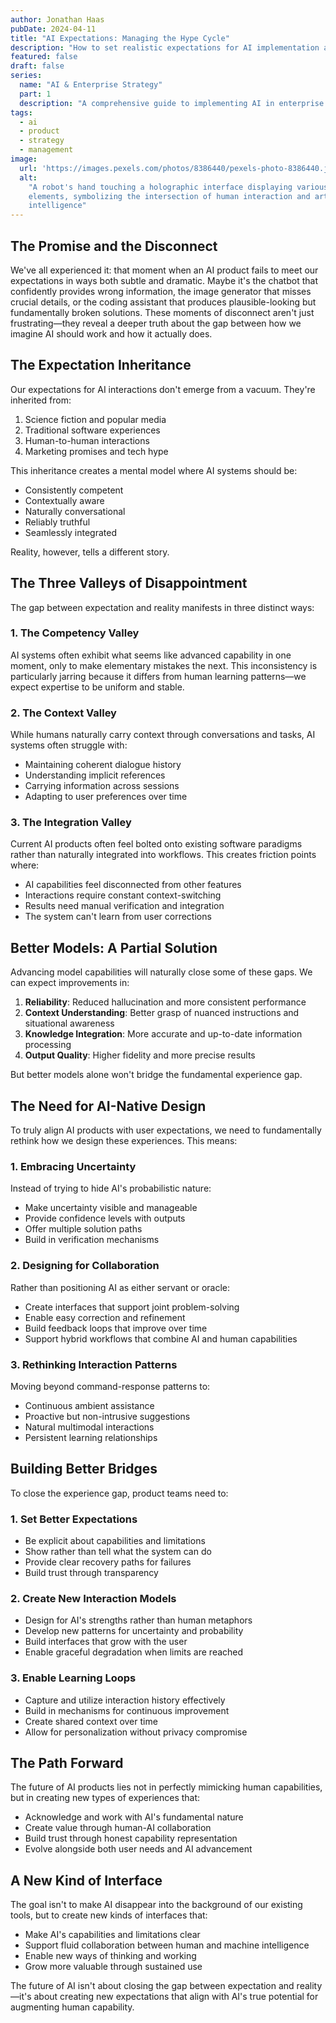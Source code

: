```yaml
---
author: Jonathan Haas
pubDate: 2024-04-11
title: "AI Expectations: Managing the Hype Cycle"
description: "How to set realistic expectations for AI implementation and avoid common pitfalls in enterprise adoption"
featured: false
draft: false
series:
  name: "AI & Enterprise Strategy"
  part: 1
  description: "A comprehensive guide to implementing AI in enterprise environments - from setting realistic expectations to building scalable infrastructure."
tags:
  - ai
  - product
  - strategy
  - management
image:
  url: 'https://images.pexels.com/photos/8386440/pexels-photo-8386440.jpeg?auto=compress&cs=tinysrgb&w=1260&h=750&dpr=2'
  alt:
    "A robot's hand touching a holographic interface displaying various digital
    elements, symbolizing the intersection of human interaction and artificial
    intelligence"
---
```


## The Promise and the Disconnect

We've all experienced it: that moment when an AI product fails to meet our
expectations in ways both subtle and dramatic. Maybe it's the chatbot that
confidently provides wrong information, the image generator that misses crucial
details, or the coding assistant that produces plausible-looking but
fundamentally broken solutions. These moments of disconnect aren't just
frustrating—they reveal a deeper truth about the gap between how we imagine AI
should work and how it actually does.

## The Expectation Inheritance

Our expectations for AI interactions don't emerge from a vacuum. They're
inherited from:

1. Science fiction and popular media
2. Traditional software experiences
3. Human-to-human interactions
4. Marketing promises and tech hype

This inheritance creates a mental model where AI systems should be:

- Consistently competent
- Contextually aware
- Naturally conversational
- Reliably truthful
- Seamlessly integrated

Reality, however, tells a different story.

## The Three Valleys of Disappointment

The gap between expectation and reality manifests in three distinct ways:

### 1. The Competency Valley

AI systems often exhibit what seems like advanced capability in one moment, only
to make elementary mistakes the next. This inconsistency is particularly jarring
because it differs from human learning patterns—we expect expertise to be
uniform and stable.

### 2. The Context Valley

While humans naturally carry context through conversations and tasks, AI systems
often struggle with:

- Maintaining coherent dialogue history
- Understanding implicit references
- Carrying information across sessions
- Adapting to user preferences over time

### 3. The Integration Valley

Current AI products often feel bolted onto existing software paradigms rather
than naturally integrated into workflows. This creates friction points where:

- AI capabilities feel disconnected from other features
- Interactions require constant context-switching
- Results need manual verification and integration
- The system can't learn from user corrections

## Better Models: A Partial Solution

Advancing model capabilities will naturally close some of these gaps. We can
expect improvements in:

1. **Reliability**: Reduced hallucination and more consistent performance
2. **Context Understanding**: Better grasp of nuanced instructions and
   situational awareness
3. **Knowledge Integration**: More accurate and up-to-date information
   processing
4. **Output Quality**: Higher fidelity and more precise results

But better models alone won't bridge the fundamental experience gap.

## The Need for AI-Native Design

To truly align AI products with user expectations, we need to fundamentally
rethink how we design these experiences. This means:

### 1. Embracing Uncertainty

Instead of trying to hide AI's probabilistic nature:

- Make uncertainty visible and manageable
- Provide confidence levels with outputs
- Offer multiple solution paths
- Build in verification mechanisms

### 2. Designing for Collaboration

Rather than positioning AI as either servant or oracle:

- Create interfaces that support joint problem-solving
- Enable easy correction and refinement
- Build feedback loops that improve over time
- Support hybrid workflows that combine AI and human capabilities

### 3. Rethinking Interaction Patterns

Moving beyond command-response patterns to:

- Continuous ambient assistance
- Proactive but non-intrusive suggestions
- Natural multimodal interactions
- Persistent learning relationships

## Building Better Bridges

To close the experience gap, product teams need to:

### 1. Set Better Expectations

- Be explicit about capabilities and limitations
- Show rather than tell what the system can do
- Provide clear recovery paths for failures
- Build trust through transparency

### 2. Create New Interaction Models

- Design for AI's strengths rather than human metaphors
- Develop new patterns for uncertainty and probability
- Build interfaces that grow with the user
- Enable graceful degradation when limits are reached

### 3. Enable Learning Loops

- Capture and utilize interaction history effectively
- Build in mechanisms for continuous improvement
- Create shared context over time
- Allow for personalization without privacy compromise

## The Path Forward

The future of AI products lies not in perfectly mimicking human capabilities,
but in creating new types of experiences that:

- Acknowledge and work with AI's fundamental nature
- Create value through human-AI collaboration
- Build trust through honest capability representation
- Evolve alongside both user needs and AI advancement

## A New Kind of Interface

The goal isn't to make AI disappear into the background of our existing tools,
but to create new kinds of interfaces that:

- Make AI's capabilities and limitations clear
- Support fluid collaboration between human and machine intelligence
- Enable new ways of thinking and working
- Grow more valuable through sustained use

The future of AI isn't about closing the gap between expectation and
reality—it's about creating new expectations that align with AI's true potential
for augmenting human capability.
